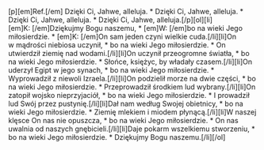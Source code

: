[p][em]Ref.[/em] Dzięki Ci, Jahwe, alleluja. * Dzięki Ci, Jahwe, alleluja. * Dzięki Ci, Jahwe, alleluja. * Dzięki Ci, Jahwe, alleluja.[/p][ol][li][em]K: [/em]Dziękujmy Bogu naszemu, * [em]W: [/em]bo na wieki Jego miłosierdzie. * [em]K: [/em]On sam jeden czyni wielkie cuda.[/li][li]On w mądrości niebiosa uczynił, * bo na wieki Jego miłosierdzie. * On utwierdził ziemię nad wodami.[/li][li]On uczynił przeogromne światła, * bo na wieki Jego miłosierdzie. * Słońce, księżyc, by władały czasem.[/li][li]On uderzył Egipt w jego synach, * bo na wieki Jego miłosierdzie. * Wyprowadził z niewoli Izraela.[/li][li]On podzielił morze na dwie części, * bo na wieki Jego miłosierdzie. * Przeprowadził środkiem lud wybrany.[/li][li]On zatopił wojsko nieprzyjaciół, * bo na wieki Jego miłosierdzie. * I prowadził lud Swój przez pustynię.[/li][li]Dał nam według Swojej obietnicy, * bo na wieki Jego miłosierdzie. * Ziemię mlekiem i miodem płynącą.[/li][li]W naszej klęsce On nas nie opuszcza, * bo na wieki Jego miłosierdzie. * On nas uwalnia od naszych gnębicieli.[/li][li]Daje pokarm wszelkiemu stworzeniu, * bo na wieki Jego miłosierdzie. * Dziękujmy Bogu naszemu.[/li][/ol]